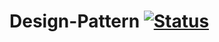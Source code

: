 # Design-Pattern  [![Status](https://52.187.3.12:8443/job/Test%20Project/badge/icon)](https://52.187.3.12:8443/job/Test%20Project/lastBuild/console)
